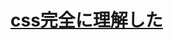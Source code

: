 # [css完全に理解した](https://www.google.co.jp/search?q=css%E5%AE%8C%E5%85%A8%E3%81%AB%E7%90%86%E8%A7%A3%E3%81%97%E3%81%9F)
